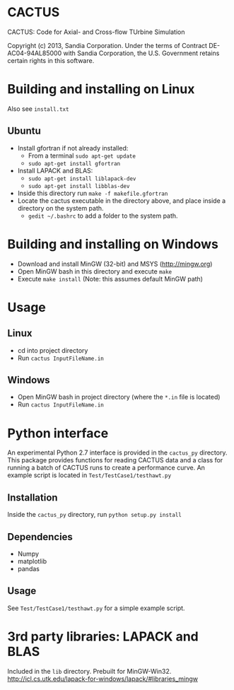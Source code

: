 CACTUS
======
CACTUS: Code for Axial- and Cross-flow TUrbine Simulation

Copyright (c) 2013, Sandia Corporation.  Under the terms of Contract
DE-AC04-94AL85000 with Sandia Corporation, the U.S. Government retains
certain rights in this software. 


Building and installing on Linux
================================
Also see `install.txt`

Ubuntu
------
  * Install gfortran if not already installed: 
    * From a terminal `sudo apt-get update`
    * `sudo apt-get install gfortran`
  * Install LAPACK and BLAS:
	* `sudo apt-get install liblapack-dev`
	* `sudo apt-get install libblas-dev`
  * Inside this directory run `make -f makefile.gfortran`
  * Locate the cactus executable in the directory above, and place inside a directory on the
    system path.
    * `gedit ~/.bashrc` to add a folder to the system path.


Building and installing on Windows
==================================
  * Download and install MinGW (32-bit) and MSYS (http://mingw.org)
  * Open MinGW bash in this directory and execute `make`
  * Execute `make install` (Note: this assumes default MinGW path)


Usage
=====
Linux
-----
  * cd into project directory
  * Run `cactus InputFileName.in`

Windows
-------
  * Open MinGW bash in project directory (where the `*.in` file is located)
  * Run `cactus InputFileName.in`
  
  
Python interface
================
An experimental Python 2.7 interface is provided in the `cactus_py` directory. 
This package provides functions for reading CACTUS data and a class for running a batch 
of CACTUS runs to create a performance curve. An example script is located in
`Test/TestCase1/testhawt.py`

Installation
------------
Inside the `cactus_py` directory, run `python setup.py install`

Dependencies
------------
  * Numpy
  * matplotlib
  * pandas
  
Usage
-----
See `Test/TestCase1/testhawt.py` for a simple example script.


3rd party libraries: LAPACK and BLAS
====================================
Included in the `lib` directory. Prebuilt for MinGW-Win32.
http://icl.cs.utk.edu/lapack-for-windows/lapack/#libraries_mingw